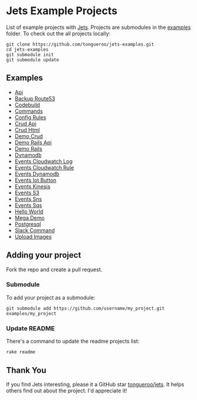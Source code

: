 # Jets Example Projects

List of example projects with [Jets](http://rubyonjets.com/). Projects are submodules in the [examples](examples) folder. To check out the all projects locally:

    git clone https://github.com/tongueroo/jets-examples.git
    cd jets-examples
    git submodule init
    git submodule update

## Examples

* [Api](https://github.com/tongueroo/jets-example-api)
* [Backup Route53](https://github.com/tongueroo/jets-backup-route53)
* [Codebuild](https://github.com/tongueroo/jets-codebuild)
* [Commands](https://github.com/tongueroo/jets-command-project)
* [Config Rules](https://github.com/tongueroo/jets-example-config-rules)
* [Crud Api](https://github.com/tongueroo/jets-example-crud-api)
* [Crud Html](https://github.com/tongueroo/jets-example-crud-html)
* [Demo Crud](https://github.com/tongueroo/jets-demo-crud)
* [Demo Rails Api](https://github.com/tongueroo/demo-rails-api)
* [Demo Rails](https://github.com/tongueroo/demo-rails)
* [Dynamodb](https://github.com/tongueroo/jets-dynamodb-example)
* [Events Cloudwatch Log](https://github.com/tongueroo/jets-cloudwatch-log-event-example)
* [Events Cloudwatch Rule](https://github.com/tongueroo/jets-cloudwatch-event-example)
* [Events Dynamodb](https://github.com/tongueroo/jets-dynamodb-event-example)
* [Events Iot Button](https://github.com/tongueroo/jets-iot-button-example)
* [Events Kinesis](https://github.com/tongueroo/jets-kinesis-example)
* [Events S3](https://github.com/tongueroo/jets-s3-example)
* [Events Sns](https://github.com/tongueroo/jets-sns-example)
* [Events Sqs](https://github.com/tongueroo/jets-sqs-example)
* [Hello World](https://github.com/tongueroo/jets-hello-examples)
* [Mega Demo](https://github.com/tongueroo/jets-mega-demo)
* [Postgresql](https://github.com/tongueroo/jets-example-postgresql)
* [Slack Command](https://github.com/axel/jets-example-slack-command)
* [Upload Images](https://github.com/tongueroo/jets-example-upload)

## Adding your project

Fork the repo and create a pull request.

### Submodule

To add your project as a submodule:

    git submodule add https://github.com/username/my_project.git examples/my_project

### Update README

There's a command to update the readme projects list:

    rake readme

## Thank You

If you find Jets interesting, please it a GitHub star [tongueroo/jets](https://github.com/tongueroo/jets). It helps others find out about the project.  I'd appreciate it!
